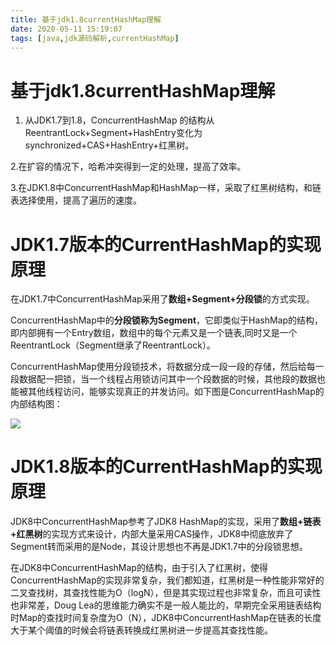 ```yaml
---
title: 基于jdk1.8currentHashMap理解
date: 2020-05-11 15:19:07
tags: [java,jdk源码解析,currentHashMap]
---
```


# 基于jdk1.8currentHashMap理解

1. 从JDK1.7到1.8，ConcurrentHashMap 的结构从ReentrantLock+Segment+HashEntry变化为synchronized+CAS+HashEntry+红黑树。

2.在扩容的情况下，哈希冲突得到一定的处理，提高了效率。

3.在JDK1.8中ConcurrentHashMap和HashMap一样，采取了红黑树结构，和链表选择使用，提高了遍历的速度。

<!--more-->

# **JDK1.7版本的CurrentHashMap的实现原理**

在JDK1.7中ConcurrentHashMap采用了**数组+Segment+分段锁**的方式实现。

ConcurrentHashMap中的**分段锁称为Segment**，它即类似于HashMap的结构，即内部拥有一个Entry数组，数组中的每个元素又是一个链表,同时又是一个ReentrantLock（Segment继承了ReentrantLock）。

ConcurrentHashMap使用分段锁技术，将数据分成一段一段的存储，然后给每一段数据配一把锁，当一个线程占用锁访问其中一个段数据的时候，其他段的数据也能被其他线程访问，能够实现真正的并发访问。如下图是ConcurrentHashMap的内部结构图：

![](/img/2020-05-09/jdk1.7ConcurrentHashMap.jpg)

# JDK1.8版本的CurrentHashMap的实现原理

JDK8中ConcurrentHashMap参考了JDK8 HashMap的实现，采用了**数组+链表+红黑树**的实现方式来设计，内部大量采用CAS操作，JDK8中彻底放弃了Segment转而采用的是Node，其设计思想也不再是JDK1.7中的分段锁思想。

在JDK8中ConcurrentHashMap的结构，由于引入了红黑树，使得ConcurrentHashMap的实现非常复杂，我们都知道，红黑树是一种性能非常好的二叉查找树，其查找性能为O（logN），但是其实现过程也非常复杂，而且可读性也非常差，Doug Lea的思维能力确实不是一般人能比的，早期完全采用链表结构时Map的查找时间复杂度为O（N），JDK8中ConcurrentHashMap在链表的长度大于某个阈值的时候会将链表转换成红黑树进一步提高其查找性能。



